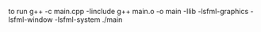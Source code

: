 to run
g++ -c main.cpp -Iinclude
g++ main.o -o main -Ilib -lsfml-graphics -lsfml-window -lsfml-system
./main
